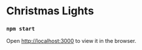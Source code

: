 # Christmas Lights

### `npm start`

Open [http://localhost:3000](http://localhost:3000) to view it in the browser.
